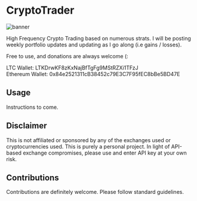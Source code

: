 # CryptoTrader

![banner](https://strategictechinvestor.com/acq/wp-content/uploads/2017/08/Lifetime-Opportunity.png)


High Frequency Crypto Trading based on numerous strats. I will be posting weekly portfolio updates and updating as I go along (i.e gains / losses).

Free to use, and donations are always welcome (:

LTC Wallet: LTKDrwKF8zKxNajBfTgFg9MStRZXi1TFzJ  
Ethereum Wallet: 0x84e2521311cB38452c79E3C7F95fEC8bBe5BD47E  

## Usage

Instructions to come.

## Disclaimer

This is not affiliated or sponsored by any of the exchanges used or cryptocurrencies used. This is purely a personal project. In light of API-based exchange compromises, please use and enter API key at your own risk.

## Contributions

Contributions are definitely welcome. Please follow standard guidelines.